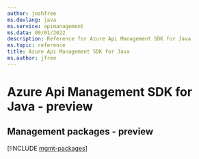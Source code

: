 ```yaml
---
author: joshfree
ms.devlang: java
ms.service: apimanagement
ms.data: 09/01/2022
description: Reference for Azure Api Management SDK for Java
ms.topic: reference
title: Azure Api Management SDK for Java
ms.author: jfree
---
```

# Azure Api Management SDK for Java - preview

## Management packages - preview
[!INCLUDE [mgmt-packages](api-management-mgmt-index.md)]